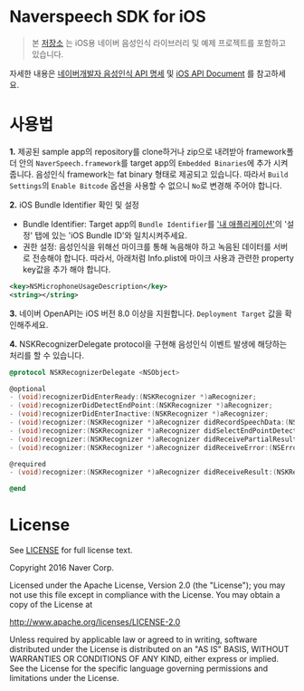 # **Naverspeech SDK for iOS**

> 본 [저장소](https://github.com/naver/naverspeech-sdk-ios) 는 iOS용 네이버 음성인식 라이브러리 및 예제 프로젝트를 포함하고 있습니다.

자세한 내용은 [네이버개발자 음성인식 API 명세](https://developers.naver.com/docs/labs/vrecog) 및 [iOS API Document](http://naver.github.io/naverspeech-sdk-ios/) 를 참고하세요.

사용법
==
**1.** 제공된 sample app의 repository를 clone하거나 zip으로 내려받아 framework폴더 안의 `NaverSpeech.framework`를 target app의 `Embedded Binaries`에 추가 시켜줍니다. 음성인식 framework는 fat binary 형태로 제공되고 있습니다. 따라서 `Build Settings`의 `Enable Bitcode` 옵션을 사용할 수 없으니 `No`로 변경해 주어야 합니다. 

**2.** iOS Bundle Identifier 확인 및 설정
* Bundle Identifier: Target app의 `Bundle Identifier`를  ['내 애플리케이션'](https://developers.naver.com/appinfo)의 '설정' 탭에 있는 'iOS Bundle ID'와 일치시켜주세요.
* 권한 설정: 음성인식을 위해선 마이크를 통해 녹음해야 하고 녹음된 데이터를 서버로 전송해야 합니다. 따라서, 아래처럼 Info.plist에 마이크 사용과 관련한 property key값을 추가 해야 합니다.

```xml
<key>NSMicrophoneUsageDescription</key>
<string></string>
```
**3.** 네이버 OpenAPI는  iOS 버전 8.0 이상을 지원합니다. `Deployment Target` 값을 확인해주세요.

**4.** NSKRecognizerDelegate protocol을 구현해 음성인식 이벤트 발생에 해당하는 처리를 할 수 있습니다. 

```objective-c
@protocol NSKRecognizerDelegate <NSObject>

@optional
- (void)recognizerDidEnterReady:(NSKRecognizer *)aRecognizer;
- (void)recognizerDidDetectEndPoint:(NSKRecognizer *)aRecognizer;
- (void)recognizerDidEnterInactive:(NSKRecognizer *)aRecognizer;
- (void)recognizer:(NSKRecognizer *)aRecognizer didRecordSpeechData:(NSData *)aSpeechData;
- (void)recognizer:(NSKRecognizer *)aRecognizer didSelectEndPointDetectType:(NSNumber *)aEPDType;
- (void)recognizer:(NSKRecognizer *)aRecognizer didReceivePartialResult:(NSString *)aResult;
- (void)recognizer:(NSKRecognizer *)aRecognizer didReceiveError:(NSError *)aError;

@required
- (void)recognizer:(NSKRecognizer *)aRecognizer didReceiveResult:(NSKRecognizedResult *)aResult;

@end

```

License
==

See [LICENSE](https://github.com/naver/naverspeech-sdk-ios/blob/master/LICENSE) for full license text.

Copyright 2016 Naver Corp.

Licensed under the Apache License, Version 2.0 (the "License");
you may not use this file except in compliance with the License.
You may obtain a copy of the License at

http://www.apache.org/licenses/LICENSE-2.0

Unless required by applicable law or agreed to in writing, software
distributed under the License is distributed on an "AS IS" BASIS,
WITHOUT WARRANTIES OR CONDITIONS OF ANY KIND, either express or implied.
See the License for the specific language governing permissions and
limitations under the License.

